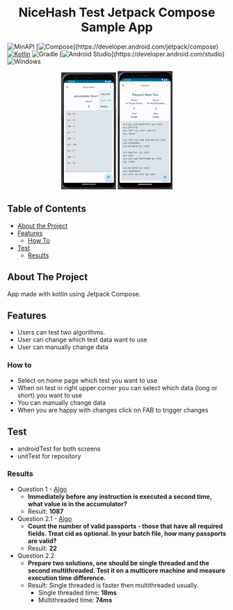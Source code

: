 <br />
<h1 align="center">NiceHash Test Jetpack Compose Sample App</h1>

![MinAPI](https://badgen.net/badge/MinAPI/28/green/)
[![Compose](https://img.shields.io/badge/compose-1.4.8-red.svg?)](https://developer.android.com/jetpack/compose)
[![Kotlin](https://img.shields.io/badge/Kotlin-1.8.22-blue.svg?logo=kotlin)](http://kotlinlang.org)
![Gradle](https://img.shields.io/badge/gradle-8.0-blue.svg?)
[![Android Studio](https://img.shields.io/badge/Android_Sudio-2022.2.1_Patch_2-green.svg?)](https://developer.android.com/studio)
![Windows](https://badgen.net/badge/Windows/10/blue/)

<p align="center">
 <img src="docs/accumulator_screen.png" width="25%"/>
  <img src="docs/passport_screen.png" width="25%"/>
</p>

## Table of Contents

* [About the Project](#about-the-project)
* [Features](#features)
  * [How To](#how-to)
* [Test](#test)
  * [Results](#results)

## About The Project
App made with kotlin using Jetpack Compose.

## Features
- Users can test two algorithms.
- User can change which test data want to use
- User can manually change data

### How to
- Select on home page which test you want to use
- When on test in right upper corner you can select which data (long or short) you want to use
- You can manually change data
- When you are happy with changes click on FAB to trigger changes


## Test
  - androidTest for both screens
  - unitTest for repository

  ### Results

- Question 1 - [Algo](https://github.com/tilenPint/NicehashTest/blob/master/app/src/main/java/com/example/nicehashtest/data/repository/AccumulatorRepositoryImpl.kt)
  - <b>Immediately before any instruction is executed a second time,
    what value is in the accumulator? </b>
  - Result: <b> 1087 </b>
- Question 2.1 - [Algo](https://github.com/tilenPint/NicehashTest/blob/master/app/src/main/java/com/example/nicehashtest/data/repository/PassportRepositoryImpl.kt)
  - <b>Count the number of valid passports - those that have all required fields. Treat cid as optional. In
    your batch file, how many passports are valid? </b>
  - Result: <b> 22 </b>
- Question 2.2
  - <b>Prepare two solutions, one should be single threaded and the second multithreaded. Test it on a
      multicore machine and measure execution time difference.</b>
  - Result: Single threaded is faster then multithreaded usually.
    - Single threaded time: <b> 18ms </b>
    - Multithreaded time: <b> 74ms </b>